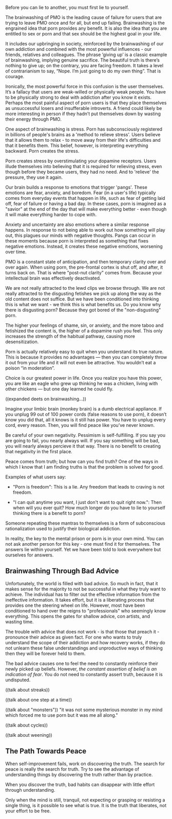 Before you can lie to another, you must first lie to yourself.

The brainwashing of PMO is the leading cause of failure for users that are trying to leave PMO once and for all, but end up failing. Brainwashing is the engrained idea that porn provides any benefit. It is also the idea that you are entitled to sex or porn and that sex should be the highest goal in your life.

It includes our upbringing in society, reinforced by the brainwashing of our own addiction and combined with the most powerful influences - our friends, relatives and colleagues. The phrase ’giving up’ is a classic example of brainwashing, implying genuine sacrifice. The beautiful truth is there’s nothing to give up; on the contrary, you are facing freedom. It takes a level of contrarianism to say, “Nope. I’m just going to do my own thing”. That is courage.

Ironically, the most powerful force in this confusion is the user themselves. It’s a fallacy that users are weak-willed or physically weak people. You have to be physically strong to deal with addiction after you know it exists. Perhaps the most painful aspect of porn users is that they place themselves as unsuccessful losers and insufferable introverts. A friend could likely be more interesting in person if they hadn’t put themselves down by wasting their energy through PMO.

One aspect of brainwashing is stress. Porn has subconsciously registered in billions of people's brains as a 'method to relieve stress'. Users believe that it allows them to relax - to move away from their life's difficulties and that it benefits them. This belief, however, is interpreting everything backward. Porn creates the stress.

Porn creates stress by overstimulating your dopamine receptors. Users illude themselves into believing that it is required for relieving stress, even though before they became users, they had no need. And to 'relieve' the pressure, they use it again.

Our brain builds a response to emotions that trigger 'pangs'. These emotions are fear, anxiety, and boredom. Fear (in a user's life) typically comes from everyday events that happen in life, such as fear of getting laid off, fear of failure or having a bad day. In these cases, porn is imagined as a "savior" at the end of the day that will make everything better - even though it will make everything harder to cope with.

Anxiety and uncertainty are also emotions where a similar response happens. In response to not being able to work out how something will play out, this plagues our minds with negative thoughts. Pangs can occur in these moments because porn is interpreted as something that fixes negative emotions. Instead, it creates these negative emotions, worsening over time.

PMO is a constant state of anticipation, and then temporary clarity over and over again. When using porn, the pre-frontal cortex is shut off, and after, it turns back on. That is where "post-nut clarity" comes from. Because your intellectual brain was effectively deactivated.

We are not really attracted to the lewd clips we browse through. We are not really attracted to the disgusting fetishes we pick up along the way as the old content does not suffice. But we have been conditioned into thinking this is what we want - we think this is what benefits us. Do you know why there is disgusting porn? Because they got bored of the "non-disgusting" porn.

The higher your feelings of shame, sin, or anxiety, and the more taboo and fetishized the content is, the higher of a dopamine rush you feel. This only increases the strength of the habitual pathway, causing more desensitization.

Porn is actually relatively easy to quit when you understand its true nature. This is because it provides no advantages — then you can completely throw it out from your life and it will not even be attractive. You wouldn’t eat a poison “in moderation”.

Choice is our greatest power in life. Once you realize you have this power, you are like an eagle who grew up thinking he was a chicken, living with other chickens — but one day learned he could fly.

((expanded deets on brainwashing...))


Imagine your limbic brain (monkey brain) is a dumb electrical appliance. If you unplug 99 out of 100 power cords (false reasons to use porn), it doesn’t know you did that, all it knows is it still has power. You have to unplug every cord, every reason. Then, you will find peace like you’ve never known.

Be careful of your own negativity. Pessimism is self-fulfilling. If you say you are going to fail, you nearly always will. If you say something will be bad, you will nearly always percieve it that way. There is no benefit to creating that negativity in the first place.

Peace comes from truth; but how can you find truth? One of the ways in which I know that I am finding truths is that the problem is solved for good.

Examples of what users say:

- "Porn is freedom": This is a lie. Any freedom that leads to craving is not freedom.

- "I can quit anytime you want, I just don't want to quit right now.": Then when will you ever quit? How much longer do you have to lie to yourself thinking there is a benefit to porn?

Someone repeating these mantras to themselves is a form of subconscious rationalization used to justify their biological addiction.

In reality, the key to the mental prison or porn is in your own mind. You can not ask another person for this key - one must find it for themselves. The answers lie within yourself. Yet we have been told to look everywhere but ourselves for answers.

## Brainwashing Through Bad Advice
Unfortunately, the world is filled with bad advice. So much in fact, that it makes sense for the majority to not be successful in what they truly want to achieve. The individual has to filter out the effective information from the ineffective information. It takes effort, but it is a liberating process that provides one the steering wheel on life. However, most have been conditioned to hand over the reigns to "professionals" who seemingly know everything. This opens the gates for shallow advice, con artists, and wasting time.

The trouble with advice that does not work - is that those that preach it - pronounce their advice as given fact. For one who wants to truly understand the scope of their addiction and how recovery works, if they do not unlearn these false understandings and unproductive ways of thinking then they will be forever held to them.

The bad advice causes one to feel the need to constantly reinforce their newly picked up beliefs. However, *the constant assertion of belief is an indication of fear*. You do not need to constantly assert truth, because it is undisputed.

((talk about streaks))

((talk about one step at a time))

((talk about "monsters"))
"it was not some mysterious monster in my mind which forced me to use porn but it was me all along."

((talk about cycles))

((talk about weening))

## The Path Towards Peace
When self-improvement fails, work on discovering the truth. The search for peace is really the search for truth. Try to see the advantage of understanding things by discovering the truth rather than by practice.

When you discover the truth, bad habits can disappear with little effort through understanding.

Only when the mind is still, tranquil, not expecting or grasping or resisting a single thing, is it possible to see what is true. It is the truth that liberates, not your effort to be free.